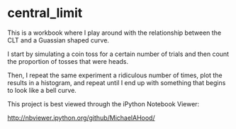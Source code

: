 # central_limit
This is a workbook where I play around with the relationship between the CLT and a Guassian shaped curve.

I start by simulating a coin toss for a certain number of trials and then count the proportion of tosses that were heads.

Then, I repeat the same experiment a ridiculous number of times, plot the results in a histogram, and repeat until I
end up with something that begins to look like a bell curve.

This project is best viewed through the iPython Notebook Viewer:

http://nbviewer.ipython.org/github/MichaelAHood/


